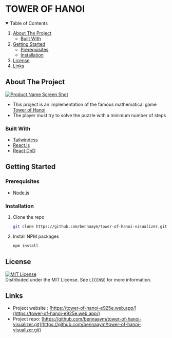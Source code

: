 # TOWER OF HANOI 

<!-- TABLE OF CONTENTS -->
<details open="open">
  <summary>Table of Contents</summary>
  <ol>
    <li>
      <a href="#about-the-project">About The Project</a>
      <ul>
        <li><a href="#built-with">Built With</a></li>
      </ul>
    </li>
    <li>
      <a href="#getting-started">Getting Started</a>
      <ul>
        <li><a href="#prerequisites">Prerequisites</a></li>
        <li><a href="#installation">Installation</a></li>
      </ul>
    </li>
    <li><a href="#license">License</a></li>
    <li><a href="#links">Links</a></li>
  </ol>
</details>



<!-- ABOUT THE PROJECT -->
## About The Project

[![Product Name Screen Shot][product-screenshot]](https://tower-of-hanoi-e925e.web.app/)

- This project is an  implementation of the famous mathematical game [Tower of Hanoi](https://en.wikipedia.org/wiki/Tower_of_Hanoi)
- The player must try to solve the puzzle with a minimum number of steps



### Built With

* [Tailwindcss](https://tailwindcss.com/)
* [React.js](https://reactjs.org)
* [React DnD](https://react-dnd.github.io/react-dnd/docs/overview)

<!-- GETTING STARTED -->
## Getting Started

### Prerequisites

* [Node.js](https://nodejs.org)

### Installation

1. Clone the repo
   ```sh
   git clone https://github.com/bennaaym/tower-of-hanoi-visualizer.git
   ```
2. Install NPM packages 
   ```sh
   npm install
   ```

<!-- LICENSE -->
## License
[![MIT License][license-shield]][license-url]<br>
Distributed under the MIT License. See `LICENSE` for more information.

<!-- CONTACT -->
## Links
* Project website : [https://tower-of-hanoi-e925e.web.app/](https://tower-of-hanoi-e925e.web.app/)
* Project repo: [https://github.com/bennaaym/tower-of-hanoi-visualizer.git](https://github.com/bennaaym/tower-of-hanoi-visualizer.git)



<!-- MARKDOWN LINKS & IMAGES -->
<!-- https://www.markdownguide.org/basic-syntax/#reference-style-links -->
[license-shield]: https://img.shields.io/github/license/othneildrew/Best-README-Template.svg?style=for-the-badge
[license-url]: https://github.com/othneildrew/Best-README-Template/blob/master/LICENSE.txt
[product-screenshot]: https://i.ibb.co/8XQRKRB/screely-1626468987193.png
